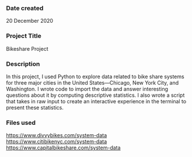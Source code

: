 ### Date created
20 December 2020
### Project Title
Bikeshare Project 

### Description
In this project, I used Python to explore data related to bike share systems for three major cities in the United States—Chicago, New York City, and Washington. I  wrote code to import the data and answer interesting questions about it by computing descriptive statistics. I also wrote a script that takes in raw input to create an interactive experience in the terminal to present these statistics.

### Files used
https://www.divvybikes.com/system-data
https://www.citibikenyc.com/system-data
https://www.capitalbikeshare.com/system-data

